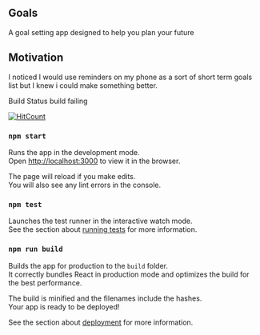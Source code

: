 ## Goals
A goal setting app designed to help you plan your future

## Motivation
I noticed I would use reminders on my phone as a sort of short term goals list but I knew i could make something better.  

Build Status
build failing

[![HitCount](http://hits.dwyl.com/Gurjot-Sidhu/GoalFrontend.svg)](http://hits.dwyl.com/Gurjot-Sidhu/GoalFrontend)

### `npm start`

Runs the app in the development mode.<br />
Open [http://localhost:3000](http://localhost:3000) to view it in the browser.

The page will reload if you make edits.<br />
You will also see any lint errors in the console.

### `npm test`

Launches the test runner in the interactive watch mode.<br />
See the section about [running tests](https://facebook.github.io/create-react-app/docs/running-tests) for more information.

### `npm run build`

Builds the app for production to the `build` folder.<br />
It correctly bundles React in production mode and optimizes the build for the best performance.

The build is minified and the filenames include the hashes.<br />
Your app is ready to be deployed!

See the section about [deployment](https://facebook.github.io/create-react-app/docs/deployment) for more information.


